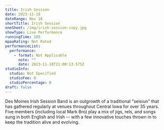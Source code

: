 ```yaml
---
title: Irish Session
date: 2023-11-18
dateRange: Nov 18
shortTitle: Irish Session
oneSheet: /img/irish-session-copy.jpg
showType: Live Performance
runningTime: 105
mpaaRating: Not Rated
performanceList:
  performance:
    - format: Not Applicable
      note: ""
      date: 2023-11-18T21:00:13.575Z
studioInfo:
  studio: Not Specified
  studioFee: 0
  studioPercentage: 0
draft: false
---
```

D﻿es Moines Irish Session Band is an outgrowth of a traditional "seisiun" that has gathered regularly at venues throughout Central Iowa for over 35 years. Five members (including local Mark Bro) play a mix of jigs, rels, and songs sung in both English and Irish -- with a few innovative touches thrown in to keep the tradition alive and evolving.